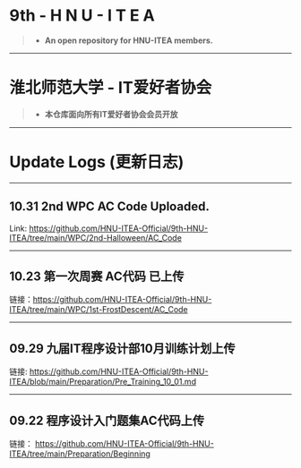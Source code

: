 # 9th - H N U - I T E A

>-  **An open repository for HNU-ITEA members.**

---

# 淮北师范大学 - IT爱好者协会  

>- **本仓库面向所有IT爱好者协会会员开放**

--- 

# Update Logs (更新日志)

---

## 10.31 2nd WPC AC Code Uploaded.

Link: https://github.com/HNU-ITEA-Official/9th-HNU-ITEA/tree/main/WPC/2nd-Halloween/AC_Code 

---


## 10.23 第一次周赛 AC代码 已上传

链接：https://github.com/HNU-ITEA-Official/9th-HNU-ITEA/tree/main/WPC/1st-FrostDescent/AC_Code

---


## 09.29 九届IT程序设计部10月训练计划上传

链接: https://github.com/HNU-ITEA-Official/9th-HNU-ITEA/blob/main/Preparation/Pre_Training_10_01.md


---

## 09.22 程序设计入门题集AC代码上传

链接： https://github.com/HNU-ITEA-Official/9th-HNU-ITEA/tree/main/Preparation/Beginning


